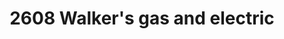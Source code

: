 ---
title: "2608 Walker's gas and electric"
url: /halifax/2608-walkers-gas-and-electric/
shop: hardware
---